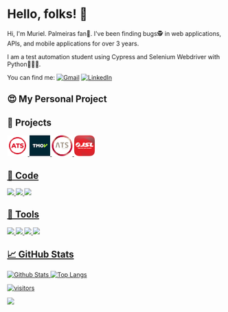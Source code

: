 # Hello, folks! 👋

Hi, I'm Muriel. Palmeiras fan💚. I've been finding bugs🕵️ in web applications, APIs, and mobile applications for over 3 years. 

I am a test automation student using Cypress and Selenium Webdriver with Python👨🏽‍💻.


You can find me: [![Gmail](https://img.shields.io/badge/-Gmail-black?style=flat&logo=Gmail&logoColor=white)](mailto:murielzanellato@gmail.com) [![LinkedIn](https://img.shields.io/badge/-LinkedIn-black?style=flat&logo=Linkedin&logoColor=white)](https://www.linkedin.com/in/muriel-stanger-zanellato/)


## 😍 My Personal Project



## 🔨 Projects


<a href="https://play.google.com/store/apps/details?id=br.com.sistemainfo.mhwl&hl=en"><img src="https://github.com/josias-soares/josias-soares/blob/main/img/ats-conta-digital.png?raw=true" width="48"> 
<a href="https://play.google.com/store/apps/details?id=br.com.tmov.tmovapp.truckdriver&hl=en&gl=US"><img src="https://github.com/josias-soares/josias-soares/blob/main/img/tmov.png?raw=true" width="48"> 
<a href="https://play.google.com/store/apps/details?id=br.com.sistemainfo.ats.global&hl=en"><img src="https://github.com/josias-soares/josias-soares/blob/main/img/ats-tech.png?raw=true" width="48"> 
<a href="https://play.google.com/store/apps/details?id=com.wlmsystems.jslmaps&hl=en"><img src="https://github.com/josias-soares/josias-soares/blob/main/img/jsl.png?raw=true" width="48"> 



  
## 🔧 Code
![](https://img.shields.io/badge/Code-Python-informational?style=flat&logo=python&color=2bbc8a)
![](https://img.shields.io/badge/Code-JavaScript-informational?style=flat&logo=javascript&color=2bbc8a) 
![](https://img.shields.io/badge/Code-Java-informational?style=flat&logo=oracle&color=2bbc8a)


## 🔧 Tools
 ![](https://img.shields.io/badge/Editor-VisualStudio-Code_informational?style=flat&logo=visual-studio-code&color=2bbc8a) 
 ![](https://img.shields.io/badge/DB-MongoDB-informational?style=flat&logo=mongodb&color=2bbc8a)
 ![](https://img.shields.io/badge/DB-PostgreSQL-informational?style=flat&logo=postgresql&color=2bbc8a) 
 ![](https://img.shields.io/badge/DB-SQL_Server-informational?style=flat&logo=microsoft-sql-server&color=2bbc8a) 

  
 

## &#x1f4c8; GitHub Stats
![Github Stats](https://github-readme-stats.vercel.app/api?username=muriel-zanellato&show_icons=true&hide_border=true&count_private=true&include_all_commits=true&show_icons=true&theme=tokyonight)
![Top Langs](https://github-readme-stats.vercel.app/api/top-langs/?username=muriel-zanellato&layout=compact&theme=tokyonight) 

  
![visitors](https://visitor-badge.glitch.me/badge?page_id=muriel-zanellato)

![](https://simpleicons.org/?q=knife)
